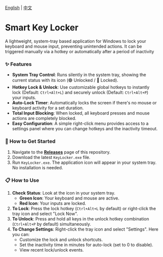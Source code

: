[English](./README.md) | [中文](./README_zh.md)

# Smart Key Locker

A lightweight, system-tray based application for Windows to lock your keyboard and mouse input, preventing unintended actions. It can be triggered manually via a hotkey or automatically after a period of inactivity

### ✨ Features

*   **System Tray Control**: Runs silently in the system tray, showing the current status with its icon (🟢 Unlocked / 🔴 Locked).
*   **Hotkey Lock & Unlock**: Use customizable global hotkeys to instantly lock (Default: `Ctrl+Alt+L`) and securely unlock (Default: `Ctrl+Alt+P`) your inputs.
*   **Auto-Lock Timer**: Automatically locks the screen if there's no mouse or keyboard activity for a set duration.
*   **Total Input Blocking**: When locked, all keyboard presses and mouse actions are completely blocked.
*   **Easy Configuration**: A simple right-click menu provides access to a settings panel where you can change hotkeys and the inactivity timeout.

### 🚀 How to Get Started

1.  Navigate to the [**Releases**](https://github.com/souvenp/Smart-Key-Locker/releases) page of this repository.
2.  Download the latest `KeyLocker.exe` file.
3.  Run `KeyLocker.exe`. The application icon will appear in your system tray. No installation is needed.

### 📋 How to Use

1.  **Check Status**: Look at the icon in your system tray.
    *   **Green Icon**: Your keyboard and mouse are active.
    *   **Red Icon**: Your inputs are locked.
2.  **To Lock**: Press the lock hotkey (`Ctrl+Alt+L` by default) or right-click the tray icon and select "Lock Now".
3.  **To Unlock**: Press and hold all keys in the unlock hotkey combination (`Ctrl+Alt+P` by default) simultaneously.
4.  **To Change Settings**: Right-click the tray icon and select "Settings". Here you can:
    *   Customize the lock and unlock shortcuts.
    *   Set the inactivity time in minutes for auto-lock (set to 0 to disable).
    *   View recent lock/unlock events.
